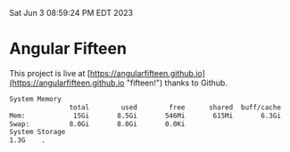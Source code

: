 Sat Jun  3 08:59:24 PM EDT 2023

# Angular Fifteen


This project is live at [https://angularfifteen.github.io](https://angularfifteen.github.io "fifteen!") thanks to Github.

```bash
System Memory
               total        used        free      shared  buff/cache   available
Mem:            15Gi       8.5Gi       546Mi       615Mi       6.3Gi       5.9Gi
Swap:          8.0Gi       8.0Gi       0.0Ki
System Storage
1.3G	.
```
